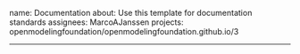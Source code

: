 name: Documentation
about: Use this template for documentation standards
assignees: MarcoAJanssen
projects: openmodelingfoundation/openmodelingfoundation.github.io/3

---
